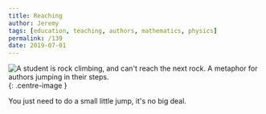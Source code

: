 ```yaml
---
title: Reaching
author: Jeremy
tags: [education, teaching, authors, mathematics, physics]
permalink: /139
date: 2019-07-01
---
```


![A student is rock climbing, and can't reach the next rock. A metaphor for authors jumping in their steps.](https://res.cloudinary.com/dh3hm8pb7/image/upload/c_scale,q_auto:best,w_615/v1535842782/Handwaving/Published/Reaching.png){: .centre-image }

You just need to do a small little jump, it's no big deal.
